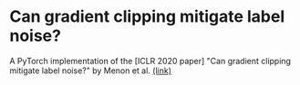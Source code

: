 # Can gradient clipping mitigate label noise?

A PyTorch implementation of the [ICLR 2020 paper] "Can gradient clipping mitigate label noise?" by Menon et al. [(link)](https://openreview.net/pdf?id=rklB76EKPr)
